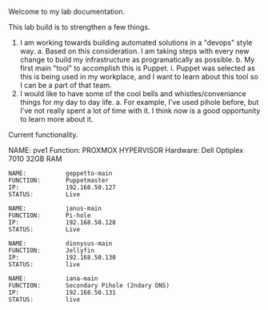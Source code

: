 Welcome to my lab documentation. 

This lab build is to strengthen a few things.
1. I am working towards building automated solutions in a "devops" style way. 
    a. Based on this consideration. I am taking steps with every new change to build my infrastructure as programatically as possible. 
    b. My first main "tool" to accomplish this is Puppet. 
        i. Puppet was selected as this is being used in my workplace, and I want to learn about this tool so I can be a part of that team. 
2. I would like to have some of the cool bells and whistles/conveniance things for my day to day life. 
    a. For example, I've used pihole before, but I've not really spent a lot of time with it. I think now is a good opportunity to learn more about it. 


Current functionality. 

NAME:           pve1
Function:       PROXMOX HYPERVISOR
Hardware:       Dell Optiplex 7010 32GB RAM

    NAME:           geppetto-main
    FUNCTION:       Puppetmaster
    IP:             192.168.50.127
    STATUS:         Live

    NAME:           janus-main
    FUNCTION:       Pi-hole
    IP:             192.168.50.128
    STATUS:         Live

    NAME:           dionysus-main
    FUNCTION:       Jellyfin
    IP:             192.168.50.130
    STATUS:         live

    NAME:           iana-main
    FUNCTION:       Secondary Pihole (2ndary DNS)
    IP:             192.168.50.131
    STATUS:         live




